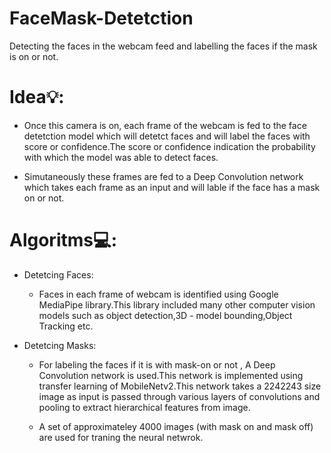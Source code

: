 # FaceMask-Detetction
Detecting the faces in the webcam feed and labelling the faces if the mask is on or not.

# Idea💡:
- Once this camera is on, each frame of the webcam is fed to the face detetction model which will detetct faces and will label the faces with score or confidence.The score or confidence indication the probability with which the model was able to detect faces.

- Simutaneously these frames are fed to a Deep Convolution network which takes each frame as an input and will lable if the face has a mask on or not.

# Algoritms💻:
- Detetcing Faces:

  - Faces in each frame of webcam is identified using Google MediaPipe library.This library included many other computer vision models such as object detection,3D - model bounding,Object Tracking etc.
- Detetcing Masks:

  - For labeling the faces if it is with mask-on or not , A Deep Convolution network is used.This network is implemented using transfer learning of MobileNetv2.This network takes a 2242243 size image as input is passed through various layers of convolutions and pooling to extract hierarchical features from image.

  - A set of approximateley 4000 images (with mask on and mask off) are used for traning the neural netwrok.


